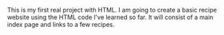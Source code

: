 This is my first real project with HTML. I am going to create a basic recipe website
using the HTML code I've learned so far. It will consist of a main index page and links
to a few recipes. 

